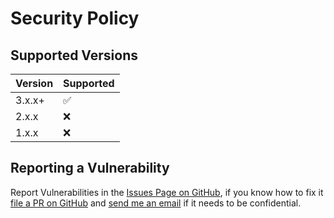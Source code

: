 # Security Policy

## Supported Versions

| Version | Supported          |
| ------- | ------------------ |
| 3.x.x+  | :white_check_mark: |
| 2.x.x   | :x:                |
| 1.x.x   | :x:                |

## Reporting a Vulnerability

Report Vulnerabilities in the [Issues Page on GitHub](https://github.com/doobdev/doob/issues), if you know how to fix it [file a PR on GitHub](https://github.com/doobdev/doob/pulls) and [send me an email](mailto:mmattbtw@pm.me) if it needs to be confidential.
